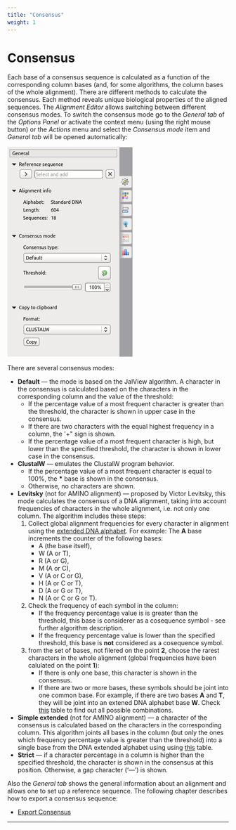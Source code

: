 ```yaml
---
title: "Consensus"
weight: 1
---
```



# Consensus

Each base of a consensus sequence is calculated as a function of the corresponding column bases (and, for some algorithms, the column bases of the whole alignment). There are different methods to calculate the consensus. Each method reveals unique biological properties of the aligned sequences. The _Alignment Editor_ allows switching between different consensus modes. To switch the consensus mode go to the _General tab_ of the _Options Panel_ or activate the context menu (using the right mouse button) or the _Actions_ menu and select the _Consensus mode_ item and _General tab_ will be opened automatically:

![](/images/65929634/65929635.png)

There are several consensus modes:

*   **Default** — the mode is based on the JalView algorithm. A character in the consensus is calculated based on the characters in the corresponding column and the value of the threshold:
    *   If the percentage value of a most frequent character is greater than the threshold, the character is shown in upper case in the consensus.
    *   If there are two characters with the equal highest frequency in a column, the '+" sign is shown.
    *   If the percentage value of a most frequent character is high, but lower than the specified threshold, the character is shown in lower case in the consensus.
*   **ClustalW** — emulates the ClustalW program behavior.
    *   If the percentage value of a most frequent character is equal to 100%, the **\*** base is shown in the consensus.
    *   Otherwise, no characters are shown.
*   **Levitsky** (not for AMINO alignment) — proposed by Victor Levitsky, this mode calculates the consensus of a DNA alignment, taking into account frequencies of characters in the whole alignment, i.e. not only one column. The algorithm includes these steps:
    1.  Collect global alignment frequencies for every character in alignment using the [extended DNA alphabet](https://en.wikipedia.org/wiki/Nucleic_acid_notation). For example:
        The **A** base increments the counter of the following bases:
        *   A (the base itself),
        *   W (A or T),
        *   R (A or G),
        *   M (A or C),
        *   V (A or C or G),
        *   H (A or C or T),
        *   D (A or G or T),
        *   N (A or C or G or T).
    2.  Check the frequency of each symbol in the column:
        *   If the frequency percentage value is is greater than the threshold, this base is considerer as a cosequence symbol - see further algorithm description.
        *   If the frequency percentage value is lower than the specified threshold, this base is **not** considered as a cosequence symbol.
    3.  from the set of bases, not filered on the point **2**, choose the rarest characters in the whole alignment (global frequencies have been calulated on the point **1**):
        *   If there is only one base, this character is shown in the consensus.
        *   If there are two or more bases, these symbols should be joint into one common base. For example, if there are two bases **A** and **T**, they will be joint into an extened DNA alphabet base **W**. Check [this](https://en.wikipedia.org/wiki/Nucleic_acid_notation#IUPAC_notation) table to find out all possible combinations.
*   **Simple extended** (not for AMINO alignment) — a character of the consensus is calculated based on the characters in the corresponding column. This algorithm joints all bases in the column (but only the ones which frequency percentage value is greater than the threshold) into a single base from the DNA extended alphabet using using [this](https://en.wikipedia.org/wiki/Nucleic_acid_notation#IUPAC_notation) table.
*   **Strict** — if a character percentage in a column is higher than the specified threshold, the character is shown in the consensus at this position. Otherwise, a gap character (‘—’)  is shown.

Also the _General tab_ shows the general information about an alignment and allows one to set up a reference sequence. The following chapter describes how to export a consensus sequence:

*   [Export Consensus](export-consensus.md)


----------------------------------------------------------
